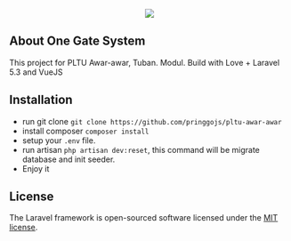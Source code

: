 <p align="center"><img src="https://laravel.com/assets/img/components/logo-laravel.svg"></p>

## About One Gate System

This project for PLTU Awar-awar, Tuban. Modul. Build with Love + Laravel 5.3 and VueJS 

## Installation

- run git clone `git clone https://github.com/pringgojs/pltu-awar-awar`
- install composer `composer install`
- setup your `.env` file.
- run artisan `php artisan dev:reset`, this command will be migrate database and init seeder.
- Enjoy it

## License

The Laravel framework is open-sourced software licensed under the [MIT license](http://opensource.org/licenses/MIT).
